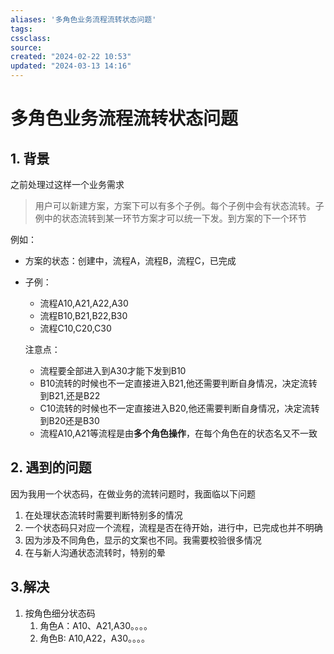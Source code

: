 ```yaml
---
aliases: '多角色业务流程流转状态问题'
tags: 
cssclass:
source:
created: "2024-02-22 10:53"
updated: "2024-03-13 14:16"
---
```

# 多角色业务流程流转状态问题

## 1. 背景

之前处理过这样一个业务需求

>用户可以新建方案，方案下可以有多个子例。每个子例中会有状态流转。子例中的状态流转到某一环节方案才可以统一下发。到方案的下一个环节

例如：

- 方案的状态：创建中，流程A，流程B，流程C，已完成
- 子例：
  - 流程A10,A21,A22,A30
  - 流程B10,B21,B22,B30
  - 流程C10,C20,C30

  注意点：

  - 流程要全部进入到A30才能下发到B10
  - B10流转的时候也不一定直接进入B21,他还需要判断自身情况，决定流转到B21,还是B22
  - C10流转的时候也不一定直接进入B20,他还需要判断自身情况，决定流转到B20还是B30
  - 流程A10,A21等流程是由**多个角色操作**，在每个角色在的状态名又不一致

## 2. 遇到的问题

因为我用一个状态码，在做业务的流转问题时，我面临以下问题

1. 在处理状态流转时需要判断特别多的情况
2. 一个状态码只对应一个流程，流程是否在待开始，进行中，已完成也并不明确
3. 因为涉及不同角色，显示的文案也不同。我需要校验很多情况
4. 在与新人沟通状态流转时，特别的晕

## 3.解决

1. 按角色细分状态码
   1. 角色A：A10、A21,A30。。。。
   2. 角色B: A10,A22，A30。。。。
   
   
